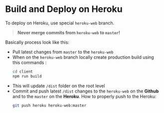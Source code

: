 # Build and Deploy on Heroku

To deploy on Heroku, use special `heroku-web` branch.

> **Never merge commits from `heroku-web` to `master`!**

Basically process look like this:
  - Pull latest changes from `master` to the `heroku-web`
  - When on the `heroku-web` branch locally create production build using this commands :
    ```sh
    cd client
    npm run build
    ```
  - This will update `/dist` folder on the root level
  - Commit and push latest `/dist` changes to the `heroku-web` on the **Github** and to the `master` on the **Heroku**. How to properly push to the Heroku:
    ```sh
    git push heroku heroku-web:master
    ```
